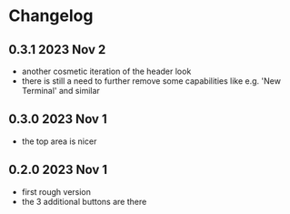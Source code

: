 # Changelog

## 0.3.1 2023 Nov 2

* another cosmetic iteration of the header look
* there is still a need to further remove some 
  capabilities like e.g. 'New Terminal' and similar

## 0.3.0 2023 Nov 1

* the top area is nicer

## 0.2.0 2023 Nov 1

* first rough version
* the 3 additional buttons are there
